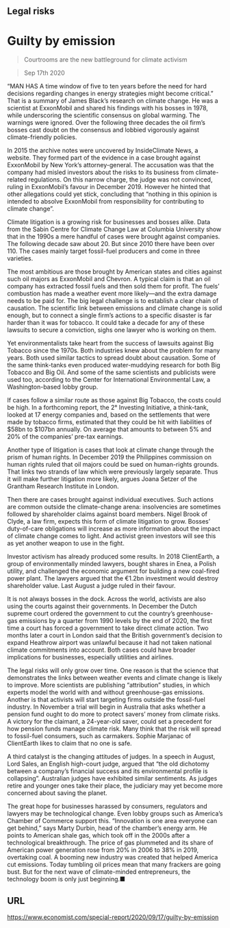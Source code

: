 ## Legal risks

# Guilty by emission

> Courtrooms are the new battleground for climate activism

> Sep 17th 2020

“MAN HAS A time window of five to ten years before the need for hard decisions regarding changes in energy strategies might become critical.” That is a summary of James Black’s research on climate change. He was a scientist at ExxonMobil and shared his findings with his bosses in 1978, while underscoring the scientific consensus on global warming. The warnings were ignored. Over the following three decades the oil firm’s bosses cast doubt on the consensus and lobbied vigorously against climate-friendly policies.

In 2015 the archive notes were uncovered by InsideClimate News, a website. They formed part of the evidence in a case brought against ExxonMobil by New York’s attorney-general. The accusation was that the company had misled investors about the risks to its business from climate-related regulations. On this narrow charge, the judge was not convinced, ruling in ExxonMobil’s favour in December 2019. However he hinted that other allegations could yet stick, concluding that “nothing in this opinion is intended to absolve ExxonMobil from responsibility for contributing to climate change”.

Climate litigation is a growing risk for businesses and bosses alike. Data from the Sabin Centre for Climate Change Law at Columbia University show that in the 1990s a mere handful of cases were brought against companies. The following decade saw about 20. But since 2010 there have been over 110. The cases mainly target fossil-fuel producers and come in three varieties.

The most ambitious are those brought by American states and cities against such oil majors as ExxonMobil and Chevron. A typical claim is that an oil company has extracted fossil fuels and then sold them for profit. The fuels’ combustion has made a weather event more likely—and the extra damage needs to be paid for. The big legal challenge is to establish a clear chain of causation. The scientific link between emissions and climate change is solid enough, but to connect a single firm’s actions to a specific disaster is far harder than it was for tobacco. It could take a decade for any of these lawsuits to secure a conviction, sighs one lawyer who is working on them.

Yet environmentalists take heart from the success of lawsuits against Big Tobacco since the 1970s. Both industries knew about the problem for many years. Both used similar tactics to spread doubt about causation. Some of the same think-tanks even produced water-muddying research for both Big Tobacco and Big Oil. And some of the same scientists and publicists were used too, according to the Center for International Environmental Law, a Washington-based lobby group.

If cases follow a similar route as those against Big Tobacco, the costs could be high. In a forthcoming report, the 2° Investing Initiative, a think-tank, looked at 17 energy companies and, based on the settlements that were made by tobacco firms, estimated that they could be hit with liabilities of $58bn to $107bn annually. On average that amounts to between 5% and 20% of the companies’ pre-tax earnings.

Another type of litigation is cases that look at climate change through the prism of human rights. In December 2019 the Philippines commission on human rights ruled that oil majors could be sued on human-rights grounds. That links two strands of law which were previously largely separate. Thus it will make further litigation more likely, argues Joana Setzer of the Grantham Research Institute in London.

Then there are cases brought against individual executives. Such actions are common outside the climate-change arena: insolvencies are sometimes followed by shareholder claims against board members. Nigel Brook of Clyde, a law firm, expects this form of climate litigation to grow. Bosses’ duty-of-care obligations will increase as more information about the impact of climate change comes to light. And activist green investors will see this as yet another weapon to use in the fight.

Investor activism has already produced some results. In 2018 ClientEarth, a group of environmentally minded lawyers, bought shares in Enea, a Polish utility, and challenged the economic argument for building a new coal-fired power plant. The lawyers argued that the €1.2bn investment would destroy shareholder value. Last August a judge ruled in their favour.

It is not always bosses in the dock. Across the world, activists are also using the courts against their governments. In December the Dutch supreme court ordered the government to cut the country’s greenhouse-gas emissions by a quarter from 1990 levels by the end of 2020, the first time a court has forced a government to take direct climate action. Two months later a court in London said that the British government’s decision to expand Heathrow airport was unlawful because it had not taken national climate commitments into account. Both cases could have broader implications for businesses, especially utilities and airlines.

The legal risks will only grow over time. One reason is that the science that demonstrates the links between weather events and climate change is likely to improve. More scientists are publishing “attribution” studies, in which experts model the world with and without greenhouse-gas emissions. Another is that activists will start targeting firms outside the fossil-fuel industry. In November a trial will begin in Australia that asks whether a pension fund ought to do more to protect savers’ money from climate risks. A victory for the claimant, a 24-year-old saver, could set a precedent for how pension funds manage climate risk. Many think that the risk will spread to fossil-fuel consumers, such as carmakers. Sophie Marjanac of ClientEarth likes to claim that no one is safe.

A third catalyst is the changing attitudes of judges. In a speech in August, Lord Sales, an English high-court judge, argued that “the old dichotomy between a company’s financial success and its environmental profile is collapsing”. Australian judges have exhibited similar sentiments. As judges retire and younger ones take their place, the judiciary may yet become more concerned about saving the planet.

The great hope for businesses harassed by consumers, regulators and lawyers may be technological change. Even lobby groups such as America’s Chamber of Commerce support this. “Innovation is one area everyone can get behind,” says Marty Durbin, head of the chamber’s energy arm. He points to American shale gas, which took off in the 2000s after a technological breakthrough. The price of gas plummeted and its share of American power generation rose from 20% in 2006 to 38% in 2019, overtaking coal. A booming new industry was created that helped America cut emissions. Today tumbling oil prices mean that many frackers are going bust. But for the next wave of climate-minded entrepreneurs, the technology boom is only just beginning.■

## URL

https://www.economist.com/special-report/2020/09/17/guilty-by-emission

